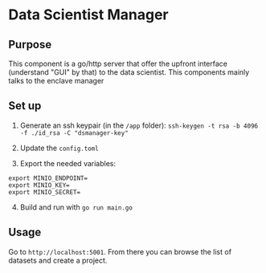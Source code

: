 # Data Scientist Manager

## Purpose

This component is a go/http server that offer the upfront interface (understand
"GUI" by that) to the data scientist. This components mainly talks to the
enclave manager

## Set up

1. Generate an ssh keypair (in the `/app` folder): `ssh-keygen -t rsa -b 4096 -f ./id_rsa -C "dsmanager-key"`

2. Update the `config.toml`

3. Export the needed variables:

```
export MINIO_ENDPOINT=
export MINIO_KEY=
export MINIO_SECRET=
```

4. Build and run with `go run main.go`

## Usage

Go to `http://localhost:5001`. From there you can browse the list of datasets
and create a project.